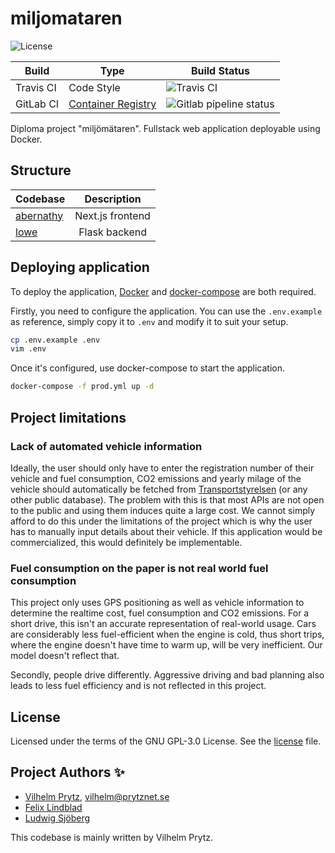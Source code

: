 # miljomataren

![License](https://img.shields.io/github/license/vilhelmprytz/miljomataren)

| Build     | Type                                                                             | Build Status                                                                                  |
| --------- | -------------------------------------------------------------------------------- | --------------------------------------------------------------------------------------------- |
| Travis CI | Code Style                                                                       | ![Travis CI](https://img.shields.io/travis/com/vilhelmprytz/miljomataren)                     |
| GitLab CI | [Container Registry](https://gitlab.com/vilhelm/miljomataren/container_registry) | ![Gitlab pipeline status](https://img.shields.io/gitlab/pipeline/vilhelm/miljomataren/master) |

Diploma project "miljömätaren". Fullstack web application deployable using Docker.

## Structure

| Codebase               |   Description    |
| :--------------------- | :--------------: |
| [abernathy](abernathy) | Next.js frontend |
| [lowe](lowe)           |  Flask backend   |

## Deploying application

To deploy the application, [Docker](https://docs.docker.com/engine/install/ubuntu/) and [docker-compose](https://docs.docker.com/compose/install/) are both required.

Firstly, you need to configure the application. You can use the `.env.example` as reference, simply copy it to `.env` and modify it to suit your setup.

```bash
cp .env.example .env
vim .env
```

Once it's configured, use docker-compose to start the application.

```bash
docker-compose -f prod.yml up -d
```

## Project limitations

### Lack of automated vehicle information

Ideally, the user should only have to enter the registration number of their vehicle and fuel consumption, CO2 emissions and yearly milage of the vehicle should automatically be fetched from [Transportstyrelsen](https://transportstyrelsen.se) (or any other public database). The problem with this is that most APIs are not open to the public and using them induces quite a large cost. We cannot simply afford to do this under the limitations of the project which is why the user has to manually input details about their vehicle. If this application would be commercialized, this would definitely be implementable.

### Fuel consumption on the paper is not real world fuel consumption

This project only uses GPS positioning as well as vehicle information to determine the realtime cost, fuel consumption and CO2 emissions. For a short drive, this isn't an accurate representation of real-world usage. Cars are considerably less fuel-efficient when the engine is cold, thus short trips, where the engine doesn't have time to warm up, will be very inefficient. Our model doesn't reflect that.

Secondly, people drive differently. Aggressive driving and bad planning also leads to less fuel efficiency and is not reflected in this project.

## License

Licensed under the terms of the GNU GPL-3.0 License. See the [license](LICENSE) file.

## Project Authors ✨

- [Vilhelm Prytz](https://github.com/vilhelmprytz), vilhelm@prytznet.se
- [Felix Lindblad](https://github.com/felixlindblad)
- [Ludwig Sjöberg](https://github.com/ludwigsjo)

This codebase is mainly written by Vilhelm Prytz.
